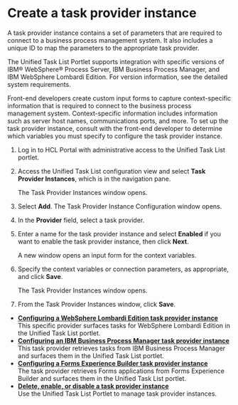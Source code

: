 # Create a task provider instance


A task provider instance contains a set of parameters that are required to connect to a business process management system. It also includes a unique ID to map the parameters to the appropriate task provider.

The Unified Task List Portlet supports integration with specific versions of IBM® WebSphere® Process Server, IBM Business Process Manager, and IBM WebSphere Lombardi Edition. For version information, see the detailed system requirements.

Front-end developers create custom input forms to capture context-specific information that is required to connect to the business process management system. Context-specific information includes information such as server host names, communications ports, and more. To set up the task provider instance, consult with the front-end developer to determine which variables you must specify to configure the task provider instance.

1.  Log in to HCL Portal with administrative access to the Unified Task List portlet.

2.  Access the Unified Task List configuration view and select **Task Provider Instances**, which is in the navigation pane.

    The Task Provider Instances window opens.

3.  Select **Add**. The Task Provider Instance Configuration window opens.

4.  In the **Provider** field, select a task provider.

5.  Enter a name for the task provider instance and select **Enabled** if you want to enable the task provider instance, then click **Next**.

    A new window opens an input form for the context variables.

6.  Specify the context variables or connection parameters, as appropriate, and click **Save**.

    The Task Provider Instances window opens.

7.  From the Task Provider Instances window, click **Save**.


-   **[Configuring a WebSphere Lombardi Edition task provider instance](utl_configuring_a_webshere_lombardi_edition_task_provider.md)**  
 This specific provider surfaces tasks for WebSphere Lombardi Edition in the Unified Task List portlet.
-   **[Configuring an IBM Business Process Manager task provider instance](utl_cfg_bpm_tsk_prvdr.md)**  
This task provider retrieves tasks from IBM Business Process Manager and surfaces them in the Unified Task List portlet.
-   **[Configuring a Forms Experience Builder task provider instance](../creating_task_provider_instance/cfg_feb_task_provider_instance/index.md)**  
The task provider retrieves Forms applications from Forms Experience Builder and surfaces them in the Unified Task List portlet.
-   **[Delete, enable, or disable a task provider instance](utl_del_task_provider_inst.md)**  
Use the Unified Task List Portlet to manage task provider instances.

